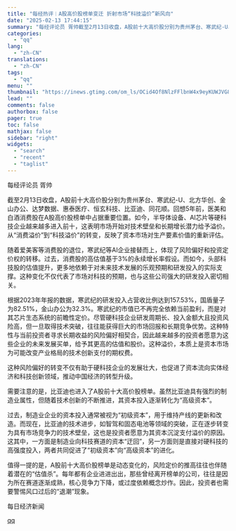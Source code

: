```yaml
---
title: "每经热评︱A股高价股榜单变迁 折射市场“科技溢价”新风向"
date: "2025-02-13 17:44:15"
summary: "每经评论员 胥帅截至2月13日收盘，A股前十大高价股分别为贵州茅台、寒武纪-U、北方华创、金山办公、..."
categories:
  - "qq"
lang:
  - "zh-CN"
translations:
  - "zh-CN"
tags:
  - "qq"
menu: ""
thumbnail: "https://inews.gtimg.com/om_ls/OCid4Of8NlzFFlbnW4x9eyKUWJVG83i_2fSRWPah9gKtgAA_640360/0"
lead: ""
comments: false
authorbox: false
pager: true
toc: false
mathjax: false
sidebar: "right"
widgets:
  - "search"
  - "recent"
  - "taglist"
---
```


每经评论员 胥帅

截至2月13日收盘，A股前十大高价股分别为贵州茅台、寒武纪-U、北方华创、金山办公、达梦数据、惠泰医疗、恒玄科技、比亚迪、同花顺。回想5年前，医美和白酒消费股在A股高价股榜单中占据重要位置。如今，半导体设备、AI芯片等硬科技企业越来越多进入前十，这表明市场开始对技术壁垒和长期增长潜力给予溢价。从“消费溢价”到“科技溢价”的转变，反映了资本市场对生产要素价值的重新评估。

随着爱美客等消费股的退位，寒武纪等AI企业接替而上，体现了风险偏好和投资定价权的转移。过去，消费股的高估值基于3%的永续增长率假设。而如今，头部科技股的估值提升，更多地依赖于对未来技术发展的乐观预期和研发投入的实际支撑。这种变化不仅代表了市场对科技的预期，也与这些公司强大的研发投入密切相关。

根据2023年年报的数据，寒武纪的研发投入占营收比例达到157.53%，国盾量子为82.51%，金山办公为32.3%。寒武纪的市值已不再完全依赖当前盈利，而是对其芯片生态系统的前瞻性定价。尽管硬科技企业研发周期长、投入金额大且投资风险高，但一旦取得技术突破，往往能获得巨大的市场回报和长期竞争优势。这种特性与当前投资者寻求长期收益的风险偏好相契合，因此越来越多的投资者愿意为这些企业的未来发展买单，给予其更高的估值和股价。这种溢价，本质上是资本市场为可能改变产业格局的技术创新支付的期权费。

这种风险偏好的转变不仅有助于硬科技企业的发展壮大，也促进了资本流向实体经济和科技创新领域，推动中国经济的转型升级。

需要注意的是，比亚迪也进入了A股前十大高价股榜单。虽然比亚迪具有强烈的制造业属性，但随着技术创新的不断推进，其资本投入逐渐转化为“高级资本”。

过去，制造业企业的资本投入通常被视为“初级资本”，用于维持产线的更新和改造。而现在，比亚迪的技术进步，如智驾和固态电池等领域的突破，正在逐步转变为具有市场竞争力的技术壁垒，这也是投资者愿意为其资本沉淀支付溢价的原因。这其中，一方面是制造业向科技赛道的资本“迂回”，另一方面则是直接对硬科技的高强度投入，两者共同促进了“初级资本”向“高级资本”的进化。

值得一提的是，A股前十大高价股榜单是动态变化的，风险定价的推高往往也伴随着潜在的“估值杀”。每年都有企业进进出出，那些曾经离开榜单的公司，往往是因为所在赛道逐渐成熟，核心竞争力下降，或过度依赖概念炒作。因此，投资者也需要警惕风口过后的“退潮”现象。

  

每日经济新闻

[qq](https://new.qq.com/rain/a/20250213A06TK700)
